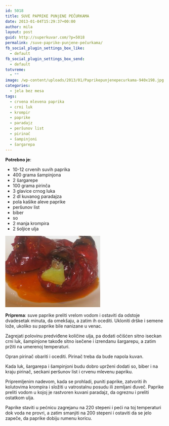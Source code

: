 ```yaml
---
id: 5018
title: SUVE PAPRIKE PUNjENE PEČURKAMA
date: 2013-01-04T15:29:37+00:00
author: mila
layout: post
guid: http://superkuvar.com/?p=5018
permalink: /suve-paprike-punjene-pečurkama/
fb_social_plugin_settings_box_like:
  - default
fb_social_plugin_settings_box_send:
  - default
totvreme:
  - ""
image: /wp-content/uploads/2013/01/Paprikepunjenepecurkama-940x198.jpg
categories:
  - jela bez mesa
tags:
  - crvena mlevena paprika
  - crni luk
  - krompir
  - paprike
  - paradajz
  - peršunov list
  - pirinač
  - šampinjoni
  - šargarepa
---
```

**Potrebno je**:

  * 10-12 crvenih suvih paprika
  * 400 grama šampinjona
  * 2 šargarepe
  * 100 grama pirinča
  * 3 glavice crnog luka
  * 2 dl kuvanog paradajza
  * pola kašike aleve paprike
  * peršunov list
  * biber
  * so
  * 2 manja krompira
  * 2 šoljice ulja

<img class="alignnone size-medium wp-image-5019" src="/wp-content/uploads/2013/01/Paprikepunjenepecurkama-300x225.jpg" alt="Paprikepunjenepecurkama" width="300" height="225" /> 

**Priprema**: suve paprike preliti vrelom vodom i ostaviti da odstoje dvadesetak minuta, da omekšaju, a zatim ih ocediti. Ukloniti drške i semene lože, ukoliko su paprike bile nanizane u venac.

Zagrejati polovinu predviđene količine ulja, pa dodati očišćen sitno iseckan crni luk, šampinjone takođe sitno isečene i izrendanu šargarepu, a zatim pržiti na umerenoj temperaturi.

Opran pirinač obariti i ocediti. Pirinač treba da bude napola kuvan.

Kada luk, šargarepa i šampinjoni budu dobro uprženi dodati so, biber i na kraju pirinač, seckani peršunov list i crvenu mlevenu papriku.

Pripremljenim nadevom, kada se prohladi, puniti paprike, zatvoriti ih kolutovima krompira i složiti u vatrostalnu posudu ili zemljani đuveč. Paprike preliti vodom u kojoj je rastvoren kuvani paradajz, da ogreznu i preliti ostatkom ulja.

Paprike staviti u pećnicu zagrejanu na 220 stepeni i peći na toj temperaturi dok voda ne provri, a zatim smanjiti na 200 stepeni i ostaviti da se jelo zapeče, da paprike dobiju rumenu koricu.

&nbsp;